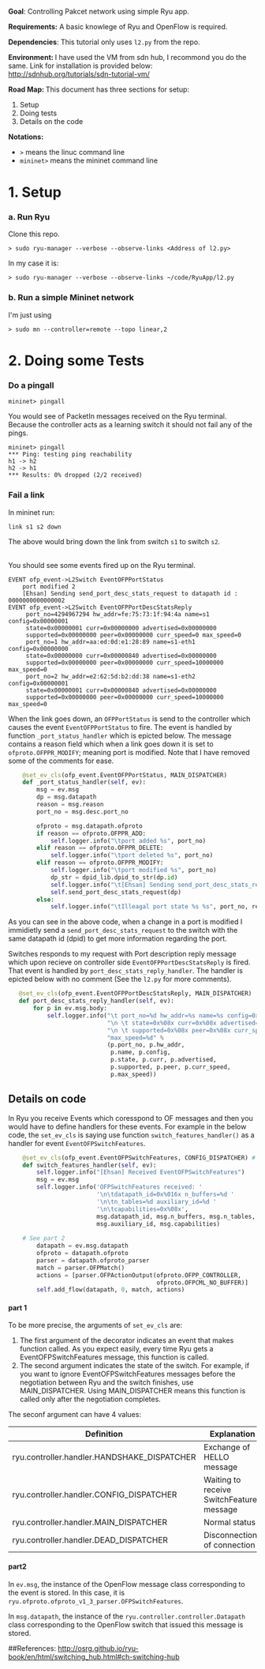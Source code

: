 <b>Goal</b>: Controlling Pakcet network using simple Ryu app. 

<b>Requirements:</b>
A basic knowlege of Ryu and OpenFlow is required. 

<b>Dependencies</b>: This tutorial only uses `l2.py` from the repo.

<b>Environment: </b> I have used the VM from sdn hub, I recommond you do the same. Link for installation is provided below: http://sdnhub.org/tutorials/sdn-tutorial-vm/

<b>Road Map: </b>This document has three sections for setup: 

 1. Setup 
 2. Doing tests </br>
 3. Details on the code

<b>Notations: </b>
 - `>` means the linuc command line <br>
 - `mininet>` means the mininet command line
 
# 1. Setup
 
### a. Run Ryu
Clone this repo. 
```shell
> sudo ryu-manager --verbose --observe-links <Address of l2.py>
```
In my case it is: 
```shell
> sudo ryu-manager --verbose --observe-links ~/code/RyuApp/l2.py
```
### b. Run a simple Mininet network
I'm just using 
```shell
> sudo mn --controller=remote --topo linear,2
```

# 2. Doing some Tests
### Do a pingall
```shell
mininet> pingall
```
You would see of PacketIn messages received on the Ryu terminal. </br>
Because the controller acts as a learning switch it should not fail any of the pings. 
```
mininet> pingall
*** Ping: testing ping reachability
h1 -> h2 
h2 -> h1 
*** Results: 0% dropped (2/2 received)
```
### Fail a link
In mininet run: 
```
link s1 s2 down
```
The above would bring down the link from switch `s1` to switch `s2`. 

</br>You should see some events fired up on the Ryu terminal. 
```
EVENT ofp_event->L2Switch EventOFPPortStatus
	port modified 2
	[Ehsan] Sending send_port_desc_stats_request to datapath id : 0000000000000002
EVENT ofp_event->L2Switch EventOFPPortDescStatsReply
	 port_no=4294967294 hw_addr=fe:75:73:1f:94:4a name=s1 config=0x00000001 
 	 state=0x00000001 curr=0x00000000 advertised=0x00000000 
 	 supported=0x00000000 peer=0x00000000 curr_speed=0 max_speed=0
	 port_no=1 hw_addr=aa:ed:0d:e1:28:89 name=s1-eth1 config=0x00000000 
 	 state=0x00000000 curr=0x00000840 advertised=0x00000000 
 	 supported=0x00000000 peer=0x00000000 curr_speed=10000000 max_speed=0
	 port_no=2 hw_addr=e2:62:5d:b2:dd:38 name=s1-eth2 config=0x00000001 
 	 state=0x00000001 curr=0x00000840 advertised=0x00000000 
 	 supported=0x00000000 peer=0x00000000 curr_speed=10000000 max_speed=0
```
When the link goes down, an `OFPPortStatus` is send to the controller which causes the event `EventOFPPortStatus` to fire. 
The event is handled by function `_port_status_handler` which is epicted below. The message contains a reason field which when a 
link goes down it is set to `ofproto.OFPPR_MODIFY`; meaning port is modified. 
Note that I have removed some of the comments for ease. 
```python
    @set_ev_cls(ofp_event.EventOFPPortStatus, MAIN_DISPATCHER)
    def _port_status_handler(self, ev):
        msg = ev.msg
        dp = msg.datapath
        reason = msg.reason
        port_no = msg.desc.port_no

        ofproto = msg.datapath.ofproto
        if reason == ofproto.OFPPR_ADD:
            self.logger.info("\tport added %s", port_no)
        elif reason == ofproto.OFPPR_DELETE:
            self.logger.info("\tport deleted %s", port_no)
        elif reason == ofproto.OFPPR_MODIFY:
            self.logger.info("\tport modified %s", port_no)
            dp_str = dpid_lib.dpid_to_str(dp.id)
            self.logger.info("\t[Ehsan] Sending send_port_desc_stats_request to datapath id : " + dp_str)
            self.send_port_desc_stats_request(dp)
        else:
            self.logger.info("\tIlleagal port state %s %s", port_no, reason)
```
As you can see in the above code, when a change in a port is modified I immidietly send a `send_port_desc_stats_request` to the switch
with the same datapath id (dpid) to get more information regarding the port.

Switches responds to my request with Port description reply message which upon recieve on controller side `EventOFPPortDescStatsReply` is fired.
That event is handled by `port_desc_stats_reply_handler`. The handler is epicted below with no comment (See the `l2.py` for more comments). 
 ```python
    @set_ev_cls(ofp_event.EventOFPPortDescStatsReply, MAIN_DISPATCHER)
    def port_desc_stats_reply_handler(self, ev):
        for p in ev.msg.body:
            self.logger.info("\t port_no=%d hw_addr=%s name=%s config=0x%08x "
                             "\n \t state=0x%08x curr=0x%08x advertised=0x%08x "
                             "\n \t supported=0x%08x peer=0x%08x curr_speed=%d "
                             "max_speed=%d" %
                             (p.port_no, p.hw_addr,
                              p.name, p.config,
                              p.state, p.curr, p.advertised,
                              p.supported, p.peer, p.curr_speed,
                              p.max_speed))
 ```
 
## Details on code
 
In Ryu you receive Events which coresspond to OF messages and then you would have to define handlers for these events. For example in the below code, the `set_ev_cls` is saying use function `switch_features_handler()` as a handler for event `EventOFPSwitchFeatures`. 

```python
    @set_ev_cls(ofp_event.EventOFPSwitchFeatures, CONFIG_DISPATCHER) # See part 1
    def switch_features_handler(self, ev):
        self.logger.info("[Ehsan] Received EventOFPSwitchFeatures")
        msg = ev.msg
        self.logger.info('OFPSwitchFeatures received: '
                         '\n\tdatapath_id=0x%016x n_buffers=%d '
                         '\n\tn_tables=%d auxiliary_id=%d '
                         '\n\tcapabilities=0x%08x',
                         msg.datapath_id, msg.n_buffers, msg.n_tables,
                         msg.auxiliary_id, msg.capabilities)
	
	# See part 2
        datapath = ev.msg.datapath
        ofproto = datapath.ofproto
        parser = datapath.ofproto_parser
        match = parser.OFPMatch()
        actions = [parser.OFPActionOutput(ofproto.OFPP_CONTROLLER,
                                          ofproto.OFPCML_NO_BUFFER)]
        self.add_flow(datapath, 0, match, actions)
```
#### part 1
To be more precise, the arguments of `set_ev_cls` are: 
 1. The first argument of the decorator indicates an event that makes function called. As you expect easily, every time Ryu gets a EventOFPSwitchFeatures message, this function is called.
 2. The second argument indicates the state of the switch. For example, if you want to ignore EventOFPSwitchFeatures messages before the negotiation between Ryu and the switch finishes, use MAIN_DISPATCHER. Using MAIN_DISPATCHER means this function is called only after the negotiation completes.
 

The seconf argument can have 4 values: 

Definition				    |	Explanation
--------------------------------------------|-------------------------------------------
ryu.controller.handler.HANDSHAKE_DISPATCHER |	Exchange of HELLO message
ryu.controller.handler.CONFIG_DISPATCHER    |	Waiting to receive SwitchFeatures message
ryu.controller.handler.MAIN_DISPATCHER	    |	Normal status
ryu.controller.handler.DEAD_DISPATCHER	    |	Disconnection of connection
 
#### part2
In `ev.msg`, the instance of the OpenFlow message class corresponding to the event is stored. In this case, it is `ryu.ofproto.ofproto_v1_3_parser.OFPSwitchFeatures`.

In `msg.datapath`, the instance of the `ryu.controller.controller.Datapath` class corresponding to the OpenFlow switch that issued this message is stored.


##References: 
http://osrg.github.io/ryu-book/en/html/switching_hub.html#ch-switching-hub 
